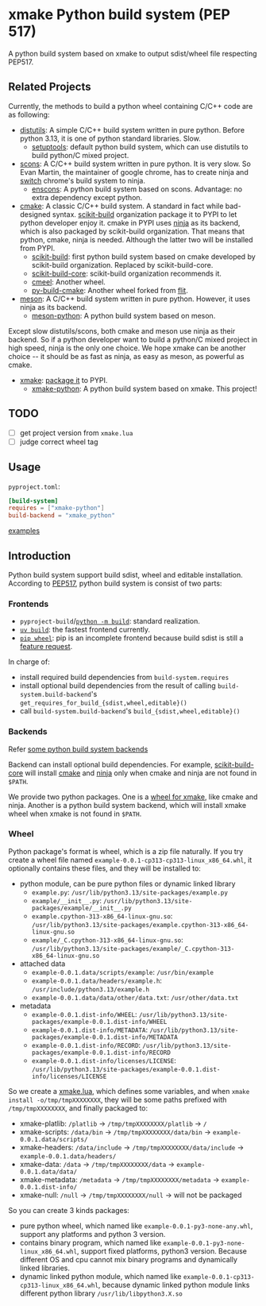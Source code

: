 # xmake Python build system (PEP 517)

A python build system based on xmake to output sdist/wheel file respecting PEP517.

## Related Projects

Currently, the methods to build a python wheel containing C/C++ code are as
following:

- [distutils](http://pypi.org/project/distutils/): A simple C/C++ build system
  written in pure python. Before python 3.13, it is one of python standard
  libraries. Slow.
  - [setuptools](http://pypi.org/project/setuptools/): default python build
    system, which can use distutils to build python/C mixed project.
- [scons](https://pypi.org/project/SCons/): A C/C++ build system written in pure
  python. It is very slow. So Evan Martin, the maintainer of google chrome, has
  to create ninja and
  [switch](https://neugierig.org/software/chromium/notes/2011/02/ninja.html)
  chrome's build system to ninja.
  - [enscons](https://pypi.org/project/enscons/): A python build system based
    on scons. Advantage: no extra dependency except python.
- [cmake](https://pypi.org/project/cmake/): A classic C/C++ build system. A
  standard in fact while bad-designed syntax.
  [scikit-build](https://github.com/scikit-build/) organization package it to
  PYPI to let python developer enjoy it. cmake in PYPI uses
  [ninja](https://pypi.org/project/ninja/) as its backend, which is also
  packaged by scikit-build organization. That means that python, cmake, ninja is
  needed. Although the latter two will be installed from PYPI.
  - [scikit-build](https://pypi.org/project/scikit-build/): first python build
    system based on cmake developed by scikit-build organization. Replaced by
    scikit-build-core.
  - [scikit-build-core](https://pypi.org/project/scikit-build-core/):
    scikit-build organization recommends it.
  - [cmeel](https://pypi.org/project/cmeel/): Another wheel.
  - [py-build-cmake](https://pypi.org/project/py-build-cmake/): Another wheel
    forked from [flit](https://pypi.org/project/flit/).
- [meson](https://pypi.org/project/meson/): A C/C++ build system written in pure
  python. However, it uses ninja as its backend.
  - [meson-python](https://pypi.org/project/meson-python/): A python build
    system based on meson.

Except slow distutils/scons, both cmake and meson use ninja as their backend. So
if a python developer want to build a python/C mixed project in high speed,
ninja is the only one choice. We hope xmake can be another choice -- it
should be as fast as ninja, as easy as meson, as powerful as cmake.

- [xmake](https://pypi.org/project/xmake-wheel):
  [package it](https://github.com/xmake-io/xmake-wheel/) to PYPI.
  - [xmake-python](https://pypi.org/project/xmake-python/): A python build system
    based on xmake. This project!

## TODO

- [ ] get project version from `xmake.lua`
- [ ] judge correct wheel tag

## Usage

`pyproject.toml`:

```toml
[build-system]
requires = ["xmake-python"]
build-backend = "xmake_python"
```

[examples](tests/examples)

## Introduction

Python build system support build sdist, wheel and editable installation.
According to [PEP517](https://peps.python.org/pep-0517/), python build system
is consist of two parts:

### Frontends

- `pyproject-build`/[`python -m build`](http://pypi.org/project/build/):
  standard realization.
- [`uv build`](https://pypi.org/project/uv/): the fastest frontend currently.
- [`pip wheel`](https://github.com/pypa/pip/): pip is an incomplete frontend
  because build sdist is still a
  [feature request](https://github.com/pypa/pip/issues/3513).

In charge of:

- install required build dependencies from `build-system.requires`
- install optional build dependencies from the result of calling
  `build-system.build-backend`'s `get_requires_for_build_{sdist,wheel,editable}()`
- call `build-system.build-backend`'s `build_{sdist,wheel,editable}()`

### Backends

Refer
[some python build system backends](https://scikit-build-core.readthedocs.io/en/latest/#other-projects-for-building)

Backend can install optional build dependencies. For example,
[scikit-build-core](https://pypi.org/project/scikit-build-core/)
will install [cmake](http://pypi.org/project/cmake) and [ninja](https://pypi.org/project/ninja/)
only when cmake and ninja are not found in `$PATH`.

We provide two python packages. One is a
[wheel for xmake](https://github.com/xmake-io/xmake-wheel/), like cmake and
ninja. Another is a python build system backend, which will install xmake wheel
when xmake is not found in `$PATH`.

### Wheel

Python package's format is wheel, which is a zip file naturally. If you try
create a wheel file named `example-0.0.1-cp313-cp313-linux_x86_64.whl`, it
optionally contains these files, and they will be installed to:

- python module, can be pure python files or dynamic linked library
  - `example.py`: `/usr/lib/python3.13/site-packages/example.py`
  - `example/__init__.py`: `/usr/lib/python3.13/site-packages/example/__init__.py`
  - `example.cpython-313-x86_64-linux-gnu.so`: `/usr/lib/python3.13/site-packages/example.cpython-313-x86_64-linux-gnu.so`
  - `example/_C.cpython-313-x86_64-linux-gnu.so`: `/usr/lib/python3.13/site-packages/example/_C.cpython-313-x86_64-linux-gnu.so`
- attached data
  - `example-0.0.1.data/scripts/example`: `/usr/bin/example`
  - `example-0.0.1.data/headers/example.h`: `/usr/include/python3.13/example.h`
  - `example-0.0.1.data/data/other/data.txt`: `/usr/other/data.txt`
- metadata
  - `example-0.0.1.dist-info/WHEEL`: `/usr/lib/python3.13/site-packages/example-0.0.1.dist-info/WHEEL`
  - `example-0.0.1.dist-info/METADATA`: `/usr/lib/python3.13/site-packages/example-0.0.1.dist-info/METADATA`
  - `example-0.0.1.dist-info/RECORD`: `/usr/lib/python3.13/site-packages/example-0.0.1.dist-info/RECORD`
  - `example-0.0.1.dist-info/licenses/LICENSE`: `/usr/lib/python3.13/site-packages/example-0.0.1.dist-info/licenses/LICENSE`

So we create a [xmake.lua](src/xmake_python/templates/xmake.lua), which defines
some variables, and when `xmake install -o/tmp/tmpXXXXXXXX`, they will be
some paths prefixed with `/tmp/tmpXXXXXXXX`, and finally packaged to:

- xmake-platlib: `/platlib` -> `/tmp/tmpXXXXXXXX/platlib` -> `/`
- xmake-scripts: `/data/bin` -> `/tmp/tmpXXXXXXXX/data/bin` ->
  `example-0.0.1.data/scripts/`
- xmake-headers: `/data/include` -> `/tmp/tmpXXXXXXXX/data/include` ->
  `example-0.0.1.data/headers/`
- xmake-data: `/data` -> `/tmp/tmpXXXXXXXX/data` ->
  `example-0.0.1.data/data/`
- xmake-metadata: `/metadata` -> `/tmp/tmpXXXXXXXX/metadata` ->
  `example-0.0.1.dist-info/`
- xmake-null: `/null` -> `/tmp/tmpXXXXXXXX/null` -> will not be packaged

So you can create 3 kinds packages:

- pure python wheel, which named like `example-0.0.1-py3-none-any.whl`,
  support any platforms and python 3 version.
- contains binary program, which named like
  `example-0.0.1-py3-none-linux_x86_64.whl`, support fixed platforms, python3
  version. Because different OS and cpu cannot mix binary programs and
  dynamically linked libraries.
- dynamic linked python module, which named like
  `example-0.0.1-cp313-cp313-linux_x86_64.whl`, because dynamic linked python
  module links different python library `/usr/lib/libpython3.X.so`

